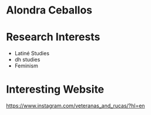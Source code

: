 # Alondra Ceballos 

# Research Interests #
* Latiné Studies 
* dh studies
* Feminism

# Interesting Website
https://www.instagram.com/veteranas_and_rucas/?hl=en